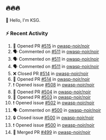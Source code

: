 ## 🔥🔥🔥
👋 Hello, I'm KSG.  

### ⚡ Recent Activity
<!--START_SECTION:activity-->
1. 💪 Opened PR [#515](https://github.com/owasp-noir/noir/pull/515) in [owasp-noir/noir](https://github.com/owasp-noir/noir)
2. 🗣 Commented on [#511](https://github.com/owasp-noir/noir/issues/511#issuecomment-2613005245) in [owasp-noir/noir](https://github.com/owasp-noir/noir)
3. 🗣 Commented on [#511](https://github.com/owasp-noir/noir/issues/511#issuecomment-2612895585) in [owasp-noir/noir](https://github.com/owasp-noir/noir)
4. 🗣 Commented on [#511](https://github.com/owasp-noir/noir/issues/511#issuecomment-2612844415) in [owasp-noir/noir](https://github.com/owasp-noir/noir)
5. ❌ Closed PR [#514](https://github.com/owasp-noir/noir/pull/514) in [owasp-noir/noir](https://github.com/owasp-noir/noir)
6. 💪 Opened PR [#514](https://github.com/owasp-noir/noir/pull/514) in [owasp-noir/noir](https://github.com/owasp-noir/noir)
7. ❗ Opened issue [#508](https://github.com/owasp-noir/noir/issues/508) in [owasp-noir/noir](https://github.com/owasp-noir/noir)
8. 💪 Opened PR [#504](https://github.com/owasp-noir/noir/pull/504) in [owasp-noir/noir](https://github.com/owasp-noir/noir)
9. 💪 Opened PR [#503](https://github.com/owasp-noir/noir/pull/503) in [owasp-noir/noir](https://github.com/owasp-noir/noir)
10. ❗ Opened issue [#502](https://github.com/owasp-noir/noir/issues/502) in [owasp-noir/noir](https://github.com/owasp-noir/noir)
11. 🗣 Commented on [#500](https://github.com/owasp-noir/noir/issues/500#issuecomment-2599762553) in [owasp-noir/noir](https://github.com/owasp-noir/noir)
12. 🔒 Closed issue [#500](https://github.com/owasp-noir/noir/issues/500) in [owasp-noir/noir](https://github.com/owasp-noir/noir)
13. ❗ Opened issue [#500](https://github.com/owasp-noir/noir/issues/500) in [owasp-noir/noir](https://github.com/owasp-noir/noir)
14. 🎉 Merged PR [#499](https://github.com/owasp-noir/noir/pull/499) in [owasp-noir/noir](https://github.com/owasp-noir/noir)
<!--END_SECTION:activity-->
